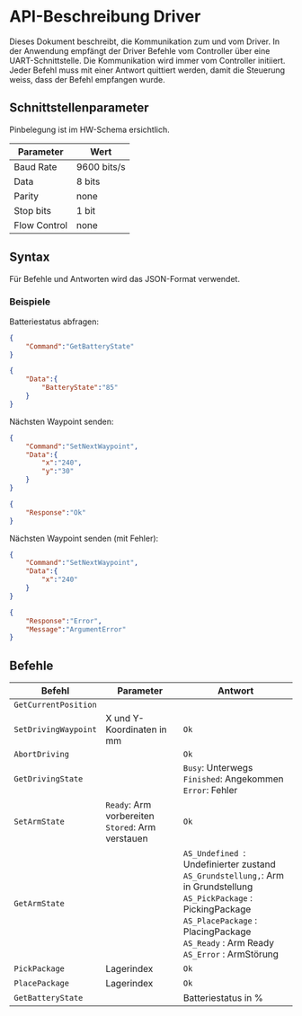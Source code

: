 # API-Beschreibung Driver

Dieses Dokument beschreibt, die Kommunikation zum und vom Driver. In der Anwendung empfängt der Driver Befehle vom Controller über eine UART-Schnittstelle. Die Kommunikation wird immer vom Controller initiiert. Jeder Befehl muss mit einer Antwort quittiert werden, damit die Steuerung weiss, dass der Befehl empfangen wurde. 

## Schnittstellenparameter

Pinbelegung ist im HW-Schema ersichtlich.

| Parameter    | Wert        |
| ------------ | ----------- |
| Baud Rate    | 9600 bits/s |
| Data         | 8 bits      |
| Parity       | none        |
| Stop bits    | 1 bit       |
| Flow Control | none        |

## Syntax

Für Befehle und Antworten wird das JSON-Format verwendet.

### Beispiele

Batteriestatus abfragen:

```json
{
    "Command":"GetBatteryState"
}
```

```json
{
    "Data":{
        "BatteryState":"85"
    }
}
```

Nächsten Waypoint senden:

```json
{
    "Command":"SetNextWaypoint",
    "Data":{
        "x":"240",
        "y":"30"
    }
}
```

```json
{
    "Response":"Ok"
}
```

Nächsten Waypoint senden (mit Fehler):

```json
{
    "Command":"SetNextWaypoint",
    "Data":{
        "x":"240"
    }
}
```

```json
{
    "Response":"Error",
    "Message":"ArgumentError"
}
```

## Befehle

| Befehl               | Parameter                                           | Antwort                                                        |
| -------------------- | --------------------------------------------------- | -------------------------------------------------------------- |
| `GetCurrentPosition` |                                                     |                                                                |
| `SetDrivingWaypoint` | X und Y-Koordinaten in mm                           | `Ok`                                                           |
| `AbortDriving`       |                                                     | `Ok`                                                           |
| `GetDrivingState`    |                                                     | `Busy`: Unterwegs<br>`Finished`: Angekommen<br>`Error`: Fehler |
| `SetArmState`        | `Ready`: Arm vorbereiten<br>`Stored`: Arm verstauen | `Ok`                                                           |
| `GetArmState`        |                                                     | `AS_Undefined `: Undefinierter zustand <br>`AS_Grundstellung,`: Arm in Grundstellung <br> `AS_PickPackage` : PickingPackage <br> `AS_PlacePackage` : PlacingPackage <br> `AS_Ready` : Arm Ready <br> `AS_Error`  : ArmStörung          |
| `PickPackage`        | Lagerindex                                          | `Ok`                                                           |
| `PlacePackage`       | Lagerindex                                          | `Ok`                                                           |
| `GetBatteryState`    |                                                     | Batteriestatus in %                                            |
